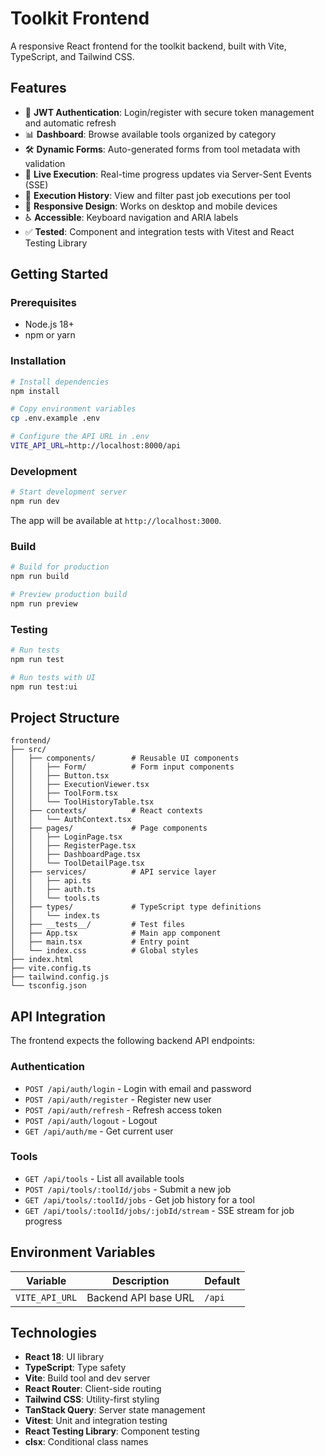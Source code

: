# Toolkit Frontend

A responsive React frontend for the toolkit backend, built with Vite, TypeScript, and Tailwind CSS.

## Features

- 🔐 **JWT Authentication**: Login/register with secure token management and automatic refresh
- 📊 **Dashboard**: Browse available tools organized by category
- 🛠️ **Dynamic Forms**: Auto-generated forms from tool metadata with validation
- 📡 **Live Execution**: Real-time progress updates via Server-Sent Events (SSE)
- 📜 **Execution History**: View and filter past job executions per tool
- 📱 **Responsive Design**: Works on desktop and mobile devices
- ♿ **Accessible**: Keyboard navigation and ARIA labels
- ✅ **Tested**: Component and integration tests with Vitest and React Testing Library

## Getting Started

### Prerequisites

- Node.js 18+
- npm or yarn

### Installation

```bash
# Install dependencies
npm install

# Copy environment variables
cp .env.example .env

# Configure the API URL in .env
VITE_API_URL=http://localhost:8000/api
```

### Development

```bash
# Start development server
npm run dev
```

The app will be available at `http://localhost:3000`.

### Build

```bash
# Build for production
npm run build

# Preview production build
npm run preview
```

### Testing

```bash
# Run tests
npm run test

# Run tests with UI
npm run test:ui
```

## Project Structure

```
frontend/
├── src/
│   ├── components/        # Reusable UI components
│   │   ├── Form/          # Form input components
│   │   ├── Button.tsx
│   │   ├── ExecutionViewer.tsx
│   │   ├── ToolForm.tsx
│   │   └── ToolHistoryTable.tsx
│   ├── contexts/          # React contexts
│   │   └── AuthContext.tsx
│   ├── pages/             # Page components
│   │   ├── LoginPage.tsx
│   │   ├── RegisterPage.tsx
│   │   ├── DashboardPage.tsx
│   │   └── ToolDetailPage.tsx
│   ├── services/          # API service layer
│   │   ├── api.ts
│   │   ├── auth.ts
│   │   └── tools.ts
│   ├── types/             # TypeScript type definitions
│   │   └── index.ts
│   ├── __tests__/         # Test files
│   ├── App.tsx            # Main app component
│   ├── main.tsx           # Entry point
│   └── index.css          # Global styles
├── index.html
├── vite.config.ts
├── tailwind.config.js
└── tsconfig.json
```

## API Integration

The frontend expects the following backend API endpoints:

### Authentication
- `POST /api/auth/login` - Login with email and password
- `POST /api/auth/register` - Register new user
- `POST /api/auth/refresh` - Refresh access token
- `POST /api/auth/logout` - Logout
- `GET /api/auth/me` - Get current user

### Tools
- `GET /api/tools` - List all available tools
- `POST /api/tools/:toolId/jobs` - Submit a new job
- `GET /api/tools/:toolId/jobs` - Get job history for a tool
- `GET /api/tools/:toolId/jobs/:jobId/stream` - SSE stream for job progress

## Environment Variables

| Variable | Description | Default |
|----------|-------------|---------|
| `VITE_API_URL` | Backend API base URL | `/api` |

## Technologies

- **React 18**: UI library
- **TypeScript**: Type safety
- **Vite**: Build tool and dev server
- **React Router**: Client-side routing
- **Tailwind CSS**: Utility-first styling
- **TanStack Query**: Server state management
- **Vitest**: Unit and integration testing
- **React Testing Library**: Component testing
- **clsx**: Conditional class names

